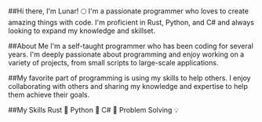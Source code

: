 ##Hi there, I'm Lunar! 🌕
I'm a passionate programmer who loves to create amazing things with code. I'm proficient in Rust, Python, and C# and always looking to expand my knowledge and skillset.

##About Me
I'm a self-taught programmer who has been coding for several years. I'm deeply passionate about programming and enjoy working on a variety of projects, from small scripts to large-scale applications.

##My favorite part of programming is using my skills to help others. I enjoy collaborating with others and sharing my knowledge and expertise to help them achieve their goals.

##My Skills
Rust 🦀
Python 🐍
C# 🔢
Problem Solving 💡
